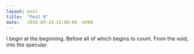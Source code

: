 ```yaml
---
layout: post
title:  "Post 0"
date:   2016-09-19 15:00:00 -0400
---
```

I begin at the beginning. Before all of which begins to count. From the void, into the specular.